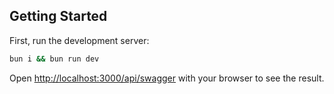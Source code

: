 ## Getting Started

First, run the development server:

```bash
bun i && bun run dev
```

Open [http://localhost:3000/api/swagger](http://localhost:3000/api/swagger) with your browser to see the result.
